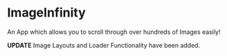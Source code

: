 # ImageInfinity
An App which allows you to scroll through over hundreds of Images easily!

**UPDATE** Image Layouts and Loader Functionality have been added.
